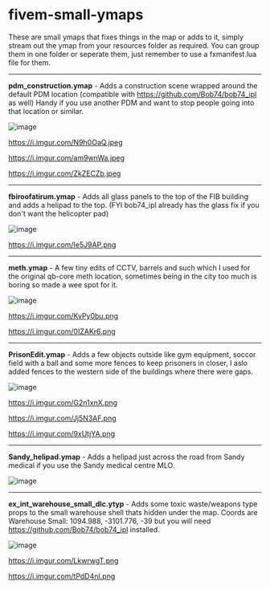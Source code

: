 # fivem-small-ymaps

These are small ymaps that fixes things in the map or adds to it, simply stream out the ymap from your resources folder as required. 
You can group them in one folder or seperate them, just remember to use a fxmanifest.lua file for them.

----------------------------------------------------------------------------------------
**pdm_construction.ymap** - Adds a construction scene wrapped around the default PDM location (compatible with https://github.com/Bob74/bob74_ipl as well) Handy if you use another PDM and want to stop people going into that location or similar.

![image](https://user-images.githubusercontent.com/5011997/222130340-4544957e-e414-48b3-a9d1-7bf51e2b144f.png)

https://i.imgur.com/N9h0OaQ.jpeg

https://i.imgur.com/am9wnWa.jpeg

https://i.imgur.com/ZkZECZb.jpeg

----------------------------------------------------------------------------------------
**fbiroofatirum.ymap** - Adds all glass panels to the top of the FIB building and adds a helipad to the top. (FYI bob74_ipl already has the glass fix if you don't want the helicopter pad)

![image](https://user-images.githubusercontent.com/5011997/155504335-52f5405c-e62f-43b9-8153-3908e9bdacdc.png)

https://i.imgur.com/Ie5J9AP.png


----------------------------------------------------------------------------------------
**meth.ymap** - A few tiny edits of CCTV, barrels and such which I used for the original qb-core meth location, sometimes being in the city too much is boring so made a wee spot for it.

![image](https://user-images.githubusercontent.com/5011997/155504383-8c488fc0-b11c-4fc6-8e8c-cb3023a83022.png)

https://i.imgur.com/KvPy0bu.png

https://i.imgur.com/0IZAKr6.png


----------------------------------------------------------------------------------------
**PrisonEdit.ymap** - Adds a few objects outside like gym equipment, soccor field with a ball and some more fences to keep prisoners in closer, I aslo added fences to the western side of the buildings where there were gaps.

![image](https://user-images.githubusercontent.com/5011997/155504413-77a5a4cf-023d-47d2-a871-a122f6dc05bc.png)

https://i.imgur.com/G2n1xnX.png

https://i.imgur.com/Jj5N3AF.png

https://i.imgur.com/9xUtjYA.png


----------------------------------------------------------------------------------------
**Sandy_helipad.ymap** - Adds a helipad just across the road from Sandy medical if you use the Sandy medical centre MLO.

![image](https://user-images.githubusercontent.com/5011997/155504452-8f679f85-0f05-437d-b819-105b75802dad.png)


----------------------------------------------------------------------------------------
**ex_int_warehouse_small_dlc.ytyp** - Adds some toxic waste/weapons type props to the small warehouse shell thats hidden under the map. Coords are Warehouse Small: 1094.988, -3101.776, -39 but you will need https://github.com/Bob74/bob74_ipl installed.

![image](https://user-images.githubusercontent.com/5011997/155504518-52f3281d-b2f6-4228-8bb9-307e5dc3912c.png)

https://i.imgur.com/LkwrwgT.png

https://i.imgur.com/tPdD4nI.png
